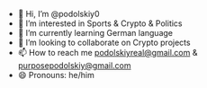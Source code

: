 - 👋 Hi, I’m @podolskiy0
- 👀 I’m interested in Sports & Crypto & Politics
- 🌱 I’m currently learning German language
- 💞️ I’m looking to collaborate on Crypto projects
- 📫 How to reach me podolskiyreal@gmail.com & purposepodolskiy@gmail.com
- 😄 Pronouns: he/him

<!---
podolskiy0/podolskiy0 is a ✨ special ✨ repository because its `README.md` (this file) appears on your GitHub profile.
You can click the Preview link to take a look at your changes.
--->
